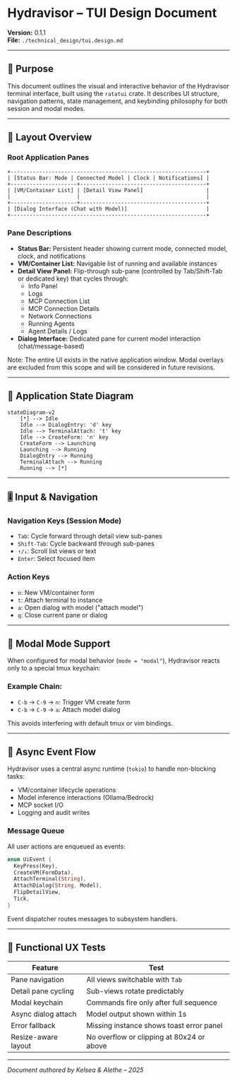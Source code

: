 # Hydravisor – TUI Design Document

**Version:** 0.1.1  
**File:** `./technical_design/tui.design.md`

---

## 🎯 Purpose
This document outlines the visual and interactive behavior of the Hydravisor terminal interface, built using the `ratatui` crate. It describes UI structure, navigation patterns, state management, and keybinding philosophy for both session and modal modes.

---

## 📐 Layout Overview

### Root Application Panes
```text
+--------------------------------------------------------------+
| [Status Bar: Mode | Connected Model | Clock | Notifications] |
+---------------------+----------------------------------------+
| [VM/Container List] | [Detail View Panel]                    |
|                     |                                        |
+---------------------+----------------------------------------+
| [Dialog Interface (Chat with Model)]                         |
+--------------------------------------------------------------+
```

### Pane Descriptions
- **Status Bar:** Persistent header showing current mode, connected model, clock, and notifications
- **VM/Container List:** Navigable list of running and available instances
- **Detail View Panel:** Flip-through sub-pane (controlled by Tab/Shift-Tab or dedicated key) that cycles through:
  - Info Panel
  - Logs
  - MCP Connection List
  - MCP Connection Details
  - Network Connections
  - Running Agents
  - Agent Details / Logs
- **Dialog Interface:** Dedicated pane for current model interaction (chat/message-based)

Note: The entire UI exists in the native application window. Modal overlays are excluded from this scope and will be considered in future revisions.

---

## 🔀 Application State Diagram

```mermaid
stateDiagram-v2
    [*] --> Idle
    Idle --> DialogEntry: 'd' key
    Idle --> TerminalAttach: 't' key
    Idle --> CreateForm: 'n' key
    CreateForm --> Launching
    Launching --> Running
    DialogEntry --> Running
    TerminalAttach --> Running
    Running --> [*]
```

---

## 🎚 Input & Navigation

### Navigation Keys (Session Mode)
- `Tab`: Cycle forward through detail view sub-panes
- `Shift-Tab`: Cycle backward through sub-panes
- `↑/↓`: Scroll list views or text
- `Enter`: Select focused item

### Action Keys
- `n`: New VM/container form
- `t`: Attach terminal to instance
- `a`: Open dialog with model ("attach model")
- `q`: Close current pane or dialog

---

## 🔑 Modal Mode Support

When configured for modal behavior (`mode = "modal"`), Hydravisor reacts only to a special tmux keychain:

### Example Chain:
- `C-b` → `C-9` → `n`: Trigger VM create form
- `C-b` → `C-9` → `a`: Attach model dialog

This avoids interfering with default tmux or vim bindings.

---

## 🔁 Async Event Flow
Hydravisor uses a central async runtime (`tokio`) to handle non-blocking tasks:

- VM/container lifecycle operations
- Model inference interactions (Ollama/Bedrock)
- MCP socket I/O
- Logging and audit writes

### Message Queue
All user actions are enqueued as events:
```rust
enum UiEvent {
  KeyPress(Key),
  CreateVM(FormData),
  AttachTerminal(String),
  AttachDialog(String, Model),
  FlipDetailView,
  Tick,
}
```

Event dispatcher routes messages to subsystem handlers.

---

## 🧪 Functional UX Tests

| Feature               | Test                                       |
|----------------------|--------------------------------------------|
| Pane navigation       | All views switchable with `Tab`            |
| Detail pane cycling   | Sub-views rotate predictably               |
| Modal keychain        | Commands fire only after full sequence     |
| Async dialog attach   | Model output shown within 1s               |
| Error fallback        | Missing instance shows toast error panel   |
| Resize-aware layout   | No overflow or clipping at 80x24 or above  |

---

*Document authored by Kelsea & Alethe – 2025*

